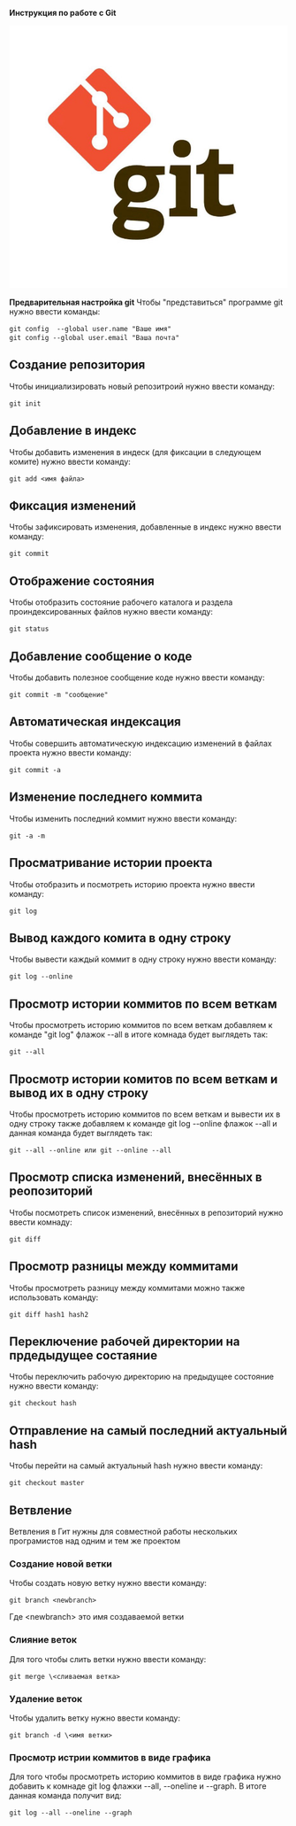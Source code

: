 **Инструкция по работе с Git**

![Логотип Гит](1_L1wCPhdvK2guitLVNVCEtw.jpeg)

**Предварительная настройка git**
Чтобы "представиться" программе git нужно ввести команды:

    git config  --global user.name "Ваше имя"
    git config --global user.email "Ваша почта"

## Создание репозитория

Чтобы инициализировать новый репозитроий нужно ввести команду:

    git init

## Добавление в индекс

Чтобы добавить изменения в индеск (для фиксации в следующем комите) нужно ввести команду:

    git add <имя файла>

## Фиксация изменений 

Чтобы зафиксировать изменения, добавленные в индекс нужно ввести команду:

    git commit

## Отображение состояния

Чтобы отобразить состояние рабочего каталога и раздела проиндексированных файлов нужно ввести команду:

    git status

## Добавление сообщение о коде

Чтобы добавить полезное сообщение коде нужно ввести команду:

    git commit -m "сообщение"

## Автоматическая индексация

Чтобы совершить автоматическую индексацию изменений в файлах проекта нужно ввести команду:

    git commit -a

## Изменение последнего коммита

Чтобы изменить последний коммит нужно ввести команду:

    git -a -m

## Просматривание истории проекта

Чтобы отобразить и посмотреть историю проекта нужно ввести команду:

    git log

## Вывод каждого комита в одну строку

Чтобы вывести каждый коммит в одну строку нужно ввести команду:

    git log --online

## Просмотр истории коммитов по всем веткам

Чтобы просмотреть историю коммитов по всем веткам добавляем к команде "git log" флажок --all в итоге комнада будет выглядеть так:

    git --all

## Просмотр истории комитов по всем веткам и вывод их в одну строку

Чтобы просмотреть историю коммитов по всем веткам и вывести их в одну строку также добавляем к команде git log --online флажок --all и данная команда будет выглядеть так:

    git --all --online или git --online --all

## Просмотр списка изменений, внесённых в реопозиторий

Чтобы посмотреть список изменений, внесённых в репозиторий нужно ввести комнаду:

    git diff

## Просмотр разницы между коммитами

Чтобы просмотреть разницу между коммитами можно также использовать команду:

    git diff hash1 hash2

## Переключение рабочей директории на прдедыдущее состаяние

Чтобы переключить рабочую директорию на предыдущее состояние нужно ввести команду:

    git checkout hash

## Отправление на самый последний актуальный hash

Чтобы перейти на самый актуальный hash нужно ввести команду:

    git checkout master

## Ветвление

Ветвления в Гит нужны для совместной работы нескольких програмистов над одним и тем же проектом 

### Создание новой ветки

Чтобы создать новую ветку нужно ввести команду:

    git branch <newbranch>

Где \<newbranch> это имя создаваемой ветки

### Слияние веток

Для того чтобы слить ветки нужно ввести команду:

    git merge \<сливаемая ветка>

### Удаление веток

Чтобы удалить ветку нужно ввести команду:

    git branch -d \<имя ветки>


### Просмотр истрии коммитов в виде графика

Для того чтобы просмотреть историю коммитов в виде графика нужно добавить к комнаде git log флажки --all, --oneline и --graph. В итоге данная команда получит вид:

    git log --all --oneline --graph

